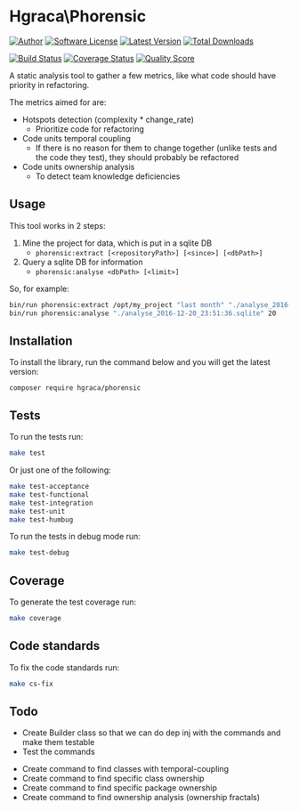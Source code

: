 # Hgraca\Phorensic
[![Author](http://img.shields.io/badge/author-@hgraca-blue.svg?style=flat-square)](https://www.herbertograca.com)
[![Software License](https://img.shields.io/badge/license-MIT-blue.svg?style=flat-square)](LICENSE)
[![Latest Version](https://img.shields.io/github/release/hgraca/php-phorensic.svg?style=flat-square)](https://github.com/hgraca/php-phorensic/releases)
[![Total Downloads](https://img.shields.io/packagist/dt/hgraca/phorensic.svg?style=flat-square)](https://packagist.org/packages/hgraca/phorensic)

[![Build Status](https://img.shields.io/scrutinizer/build/g/hgraca/php-phorensic.svg?style=flat-square)](https://scrutinizer-ci.com/g/hgraca/php-phorensic/build)
[![Coverage Status](https://img.shields.io/scrutinizer/coverage/g/hgraca/php-phorensic.svg?style=flat-square)](https://scrutinizer-ci.com/g/hgraca/php-phorensic/code-structure)
[![Quality Score](https://img.shields.io/scrutinizer/g/hgraca/php-phorensic.svg?style=flat-square)](https://scrutinizer-ci.com/g/hgraca/php-phorensic)

A static analysis tool to gather a few metrics, like what code should have priority in refactoring.

The metrics aimed for are:
- Hotspots detection (complexity * change_rate)
    - Prioritize code for refactoring 
- Code units temporal coupling
    - If there is no reason for them to change together (unlike tests and the code they test), they should probably be refactored
- Code units ownership analysis
    - To detect team knowledge deficiencies

## Usage

This tool works in 2 steps:

1. Mine the project for data, which is put in a sqlite DB
    - `phorensic:extract [<repositoryPath>] [<since>] [<dbPath>]`
2. Query a sqlite DB for information 
    - `phorensic:analyse <dbPath> [<limit>]`

So, for example:

```bash
bin/run phorensic:extract /opt/my_project "last month" "./analyse_2016-12-20_23:51:36.sqlite"
bin/run phorensic:analyse "./analyse_2016-12-20_23:51:36.sqlite" 20
```

## Installation

To install the library, run the command below and you will get the latest version:

```
composer require hgraca/phorensic
```

## Tests

To run the tests run:
```bash
make test
```
Or just one of the following:
```bash
make test-acceptance
make test-functional
make test-integration
make test-unit
make test-humbug
```
To run the tests in debug mode run:
```bash
make test-debug
```

## Coverage

To generate the test coverage run:
```bash
make coverage
```

## Code standards

To fix the code standards run:
```bash
make cs-fix
```

## Todo

- Create Builder class so that we can do dep inj with the commands and make them testable
- Test the commands
+ Create command to find classes with temporal-coupling
+ Create command to find specific class ownership
+ Create command to find specific package ownership
+ Create command to find ownership analysis (ownership fractals)

